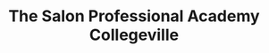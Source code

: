 ---
title: "The Salon Professional Academy Collegeville"
url: /collegeville/the-salon-professional-academy-collegeville/
shop: Friseur
---